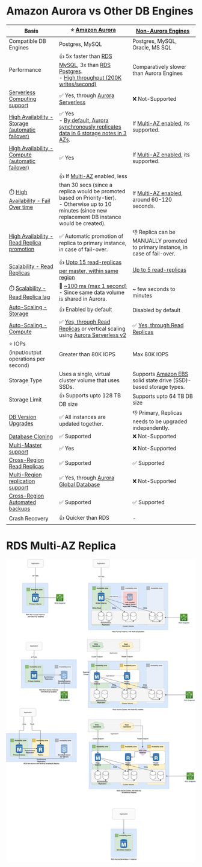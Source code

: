 
# Amazon Aurora vs Other DB Engines

| Basis                                                                                                                                                     | :star: [Amazon Aurora](AmazonAurora/Readme.md)                                                                                                                                                                       | [Non-Aurora Engines](Readme.md)                                                                                                     |
|-----------------------------------------------------------------------------------------------------------------------------------------------------------|----------------------------------------------------------------------------------------------------------------------------------------------------------------------------------------------------------------------|-------------------------------------------------------------------------------------------------------------------------------------|
| Compatible DB Engines                                                                                                                                     | Postgres, MySQL                                                                                                                                                                                                      | Postgres, MySQL, Oracle, MS SQL                                                                                                     |
| Performance                                                                                                                                               | :+1: 5x faster than [RDS MySQL](Readme.md), 3x than [RDS Postgres](Readme.md). <br/>- [High throughput (200K writes/second)](https://github.com/Anshul619/HLD-System-Designs/blob/main/7_Scalability/Throughput.md)                       | Comparatively slower than Aurora Engines                                                                                            |
| [Serverless Computing support]()                                                                                                                          | :white_check_mark: Yes, through [Aurora Serverless](AmazonAurora/Serverless/Readme.md)                                                                                                                               | :x: Not-Supported                                                                                                                   |
| [High Availability - Storage (automatic failover)](https://github.com/Anshul619/HLD-System-Designs/blob/main/7a_HighAvailability/Readme.md)                                | :white_check_mark: Yes <br/>- [By default, Aurora synchronously replicates data in 6 storage notes in 3 AZs](https://docs.aws.amazon.com/AmazonRDS/latest/AuroraUserGuide/Concepts.AuroraHighAvailability.html).     | If [Multi-AZ enabled](RDSDeploymentOptions/MultiAZInstance.md), its supported.                                                                         |
| [High Availability - Compute (automatic failover)](https://github.com/Anshul619/HLD-System-Designs/blob/main/7a_HighAvailability/Readme.md)                                | :white_check_mark: Yes                                                                                                                                                                                               | If [Multi-AZ enabled](RDSDeploymentOptions/MultiAZInstance.md), its supported.                                                                         |
| :stopwatch: [High Availability - Fail Over time](https://github.com/Anshul619/HLD-System-Designs/blob/main/7a_HighAvailability/Readme.md#fail-over-policies)               | :+1: If [Multi-AZ](RDSDeploymentOptions/MultiAZInstance.md) enabled, less than 30 secs (since a replica would be promoted based on Priority-tier). <br/>- Otherwise up to 10 minutes (since new replacement DB instance would be created). | If [Multi-AZ enabled](RDSDeploymentOptions/MultiAZInstance.md), around 60-120 seconds.                                                                 |
| [High Availability - Read Replica promotion](RDSReadReplicas.md)                                                                                          | :white_check_mark: Automatic promotion of replica to primary instance, in case of fail-over.                                                                                                                         | :-1: Replica can be MANUALLY promoted to primary instance, in case of fail-over.                                                    |
| [Scalability - Read Replicas](RDSReadReplicas.md)                                                                                                         | :+1: [Upto 15 read-replicas per master, within same region](https://docs.aws.amazon.com/AmazonRDS/latest/AuroraUserGuide/Concepts.AuroraHighAvailability.html)                                                       | [Up to 5 read-replicas](Readme.md)                                                                                                  |
| :stopwatch: [Scalability - Read Replica lag](RDSReadReplicas.md)                                                                                          | :rocket: [~100 ms (max 1 second)](https://github.com/Anshul619/HLD-System-Designs/blob/main/7_Scalability/Latency.md)<br/>- Since same data volume is shared in Aurora.                                                                   | ~ few seconds to minutes                                                                                                            |
| [Auto-Scaling - Storage](https://docs.aws.amazon.com/AmazonRDS/latest/UserGuide/USER_PIOPS.StorageTypes.html)                                             | :+1: Enabled by default                                                                                                                                                                                              | Disabled by default                                                                                                                 |
| [Auto-Scaling - Compute](https://docs.aws.amazon.com/AmazonRDS/latest/AuroraUserGuide/Aurora.Integrating.AutoScaling.html)                                | :white_check_mark: [Yes, through Read Replicas](RDSReadReplicas) or vertical scaling using [Aurora Serverless v2](AmazonAurora/Serverless/Readme.md)                                                                 | :white_check_mark: [Yes, through Read Replicas](RDSReadReplicas)                                                                    |
| :star: IOPs (input/output operations per second)                                                                                                          | Greater than 80K IOPS                                                                                                                                                                                                | Max 80K IOPS                                                                                                                        |
| Storage Type                                                                                                                                              | Uses a single, virtual cluster volume that uses SSDs.                                                                                                                                                                | Supports [Amazon EBS](../../6_FileStorages/1_BlockStorageTypes/AmazonEBS/Readme.md) solid state drive (SSD)-based storage types. |
| Storage Limit                                                                                                                                             | :+1: Supports upto 128 TB DB size                                                                                                                                                                                    | Supports upto 64 TB DB size                                                                                                         |
| [DB Version Upgrades]()                                                                                                                                   | :white_check_mark: All instances are updated together.                                                                                                                                                               | :-1: Primary, Replicas needs to be upgraded independently.                                                                          |
| [Database Cloning](AmazonAurora/DBCloning.md)                                                                                                             | :white_check_mark: Supported                                                                                                                                                                                         | :x: Not-Supported                                                                                                                   |
| [Multi-Master support](AmazonAurora/AuroraMultiMasterCluster.md)                                                                                          | :white_check_mark: Yes                                                                                                                                                                                               | :x: Not-Supported                                                                                                                   |
| [Cross-Region Read Replicas](https://docs.aws.amazon.com/AmazonRDS/latest/UserGuide/Concepts.RDS_Fea_Regions_DB-eng.Feature.CrossRegionReadReplicas.html) | :white_check_mark: Supported                                                                                                                                                                                         | :white_check_mark: Supported                                                                                                        |
| [Multi-Region replication support]()                                                                                                                      | :white_check_mark: Yes, through [Aurora Global Database](AmazonAurora/AuroraGlobalDatabase.md)                                                                                                                       | :x: Not-Supported                                                                                                                   |
| [Cross-Region Automated backups](https://docs.aws.amazon.com/AmazonRDS/latest/UserGuide/USER_ReplicateBackups.html)                                       | :white_check_mark: Supported                                                                                                                                                                                         | :white_check_mark: Supported                                                                                                        |
| Crash Recovery                                                                                                                                            | :+1: Quicker than RDS                                                                                                                                                                                                | -                                                                                                                                   |

# RDS Multi-AZ Replica

![img.png](assets/Multi-AZ/RDS-Multi-AZ-Replica.drawio.png)
